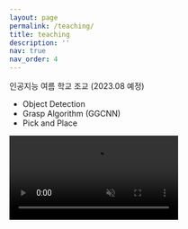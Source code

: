 ```yaml
---
layout: page
permalink: /teaching/
title: teaching
description: ''
nav: true
nav_order: 4
---
```



인공지능 여름 학교 조교 (2023.08 예정)
- Object Detection
- Grasp Algorithm (GGCNN)
- Pick and Place
<video muted autoplay loop>
      <source src="../assets/videos/pickplace.mp4" width="1500" type="video/mp4">
</video>
